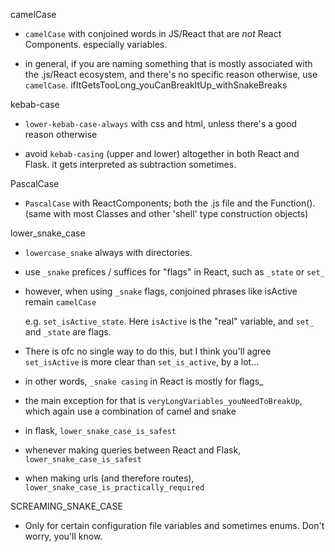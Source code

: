 

camelCase

  - `camelCase` with conjoined words in JS/React that are *not* 
  React Components. especially variables.

  - in general, if you are naming something that is mostly associated with 
  the .js/React ecosystem, and there's no specific reason otherwise, 
  use `camelCase`.  ifItGetsTooLong_youCanBreakItUp_withSnakeBreaks


kebab-case

  - `lower-kebab-case-always` with css and html, unless there's a good 
  reason otherwise

  - avoid `kebab-casing` (upper and lower) altogether in both React 
  and Flask. it gets interpreted as subtraction sometimes. 


PascalCase

  - `PascalCase` with ReactComponents; both the .js file and the Function().
     (same with most Classes and other 'shell' type construction objects)


lower_snake_case

  - `lowercase_snake` always with directories.  

  - use `_snake` prefices / suffices for "flags" in React, 
  such as `_state` or `set_` 

  - however, when using `_snake` flags, conjoined phrases like 
  isActive remain `camelCase`

    e.g. `set_isActive_state`. Here `isActive` is the "real" variable, 
    and `set_` and `_state` are flags.

  - There is ofc no single way to do this, but I think you'll agree
   `set_isActive` is more clear than `set_is_active`, by a lot...

  - in other words, `_snake casing` in React is mostly for flags_ 

  - the main exception for that is `veryLongVariables_youNeedToBreakUp`, which 
  again use a combination of camel and snake

  - in flask, `lower_snake_case_is_safest`

  - whenever making queries between React and Flask, `lower_snake_case_is_safest`

  - when making urls (and therefore routes), `lower_snake_case_is_practically_required`



SCREAMING_SNAKE_CASE
  - Only for certain configuration file variables and sometimes enums. 
  Don't worry, you'll know.
